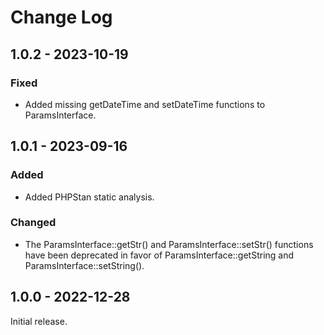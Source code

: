 # Change Log

## 1.0.2 - 2023-10-19

### Fixed

- Added missing getDateTime and setDateTime functions to ParamsInterface.

## 1.0.1 - 2023-09-16

### Added

- Added PHPStan static analysis.

### Changed

- The ParamsInterface::getStr() and ParamsInterface::setStr() functions have been deprecated in favor of ParamsInterface::getString and ParamsInterface::setString().

## 1.0.0 - 2022-12-28

Initial release.

